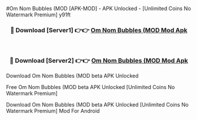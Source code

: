 #Om Nom Bubbles (MOD [APK-MOD] - APK Unlocked - [Unlimited Coins No Watermark Premium] y91ft



<div align="center">

<h3>🔴 Download [Server1] 👉👉 <a href="https://momento.my/?title=Om_Nom_Bubbles_(MOD">Om Nom Bubbles (MOD Mod Apk</a></h3><br>

<h3>🔴 Download [Server2] 👉👉 <a href="https://momento.my/?title=Om_Nom_Bubbles_(MOD">Om Nom Bubbles (MOD Mod Apk</a></h3>
</div>



Download Om Nom Bubbles (MOD beta APK Unlocked

Free Om Nom Bubbles (MOD beta APK Unlocked [Unlimited Coins No Watermark Premium]

Download Om Nom Bubbles (MOD beta APK Unlocked [Unlimited Coins No Watermark Premium] Mod For Android
